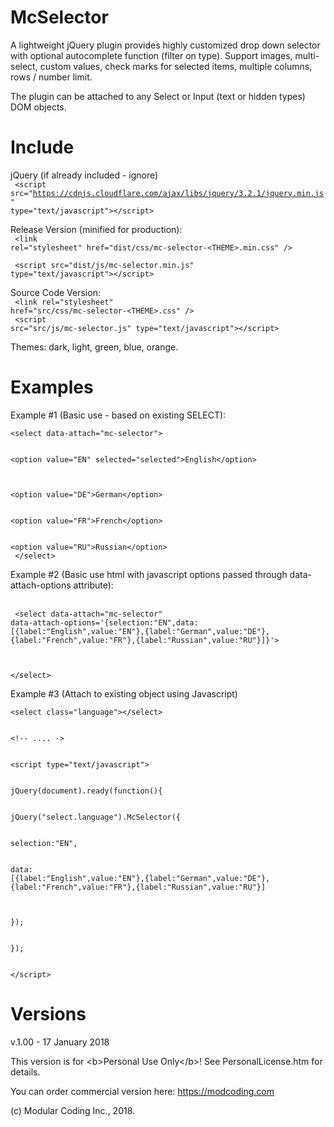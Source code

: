 McSelector 
================================================================================

A lightweight jQuery plugin provides highly customized drop down selector with
optional autocomplete function (filter on type). Support images, multi-select,
custom values, check marks for selected items, multiple columns, rows / number limit.

The plugin can be attached to any Select or Input (text or hidden types) DOM
objects.

Include
================================================================================

jQuery (if already included - ignore)
<br/>
<code>
&lt;script src=&quot;https://cdnjs.cloudflare.com/ajax/libs/jquery/3.2.1/jquery.min.js&quot; type=&quot;text/javascript&quot;&gt;&lt;/script&gt;
</code>

Release Version (minified for production):
<br/>
<code>
&lt;link rel=&quot;stylesheet&quot; href=&quot;dist/css/mc-selector-&lt;THEME&gt;.min.css&quot; /&gt;
<br/>
&lt;script src=&quot;dist/js/mc-selector.min.js&quot; type=&quot;text/javascript&quot;&gt;&lt;/script&gt;
</code>

Source Code Version:
<br/>
<code>
&lt;link rel=&quot;stylesheet&quot; href=&quot;src/css/mc-selector-&lt;THEME&gt;.css&quot; /&gt;
<br/>
&lt;script src=&quot;src/js/mc-selector.js&quot; type=&quot;text/javascript&quot;&gt;&lt;/script&gt;
</code>

Themes: dark, light, green, blue, orange.

Examples
================================================================================


Example #1 (Basic use - based on existing SELECT):
<br/>
<code>
    &lt;select data-attach=&quot;mc-selector&quot;&gt;
<br/>    
    &lt;option value=&quot;EN&quot; selected=&quot;selected&quot;&gt;English&lt;/option&gt;
<br/>    
    &lt;option value=&quot;DE&quot;&gt;German&lt;/option&gt;
<br/>    
    &lt;option value=&quot;FR&quot;&gt;French&lt;/option&gt;
<br/>    
    &lt;option value=&quot;RU&quot;&gt;Russian&lt;/option&gt;
<br/>
    &lt;/select&gt;
</code>


Example #2 (Basic use html with javascript options passed through data-attach-options attribute):

<br/><code>
  &lt;select data-attach=&quot;mc-selector&quot; data-attach-options='{selection:&quot;EN&quot;,data:[{label:&quot;English&quot;,value:&quot;EN&quot;},{label:&quot;German&quot;,value:&quot;DE&quot;},{label:&quot;French&quot;,value:&quot;FR&quot;},{label:&quot;Russian&quot;,value:&quot;RU&quot;}]}'&gt;
<br/>  
  &lt;/select&gt;
</code>  


Example #3 (Attach to existing object using Javascript)
<br/>
<code>
  &lt;select class=&quot;language&quot;&gt;&lt;/select&gt;
<br/>  
  &lt;!-- .... -&gt;
<br/>  
  &lt;script type=&quot;text/javascript&quot;&gt;
<br/>  
    jQuery(document).ready(function(){
<br/>    
      jQuery(&quot;select.language&quot;).McSelector({
<br/>      
        selection:&quot;EN&quot;,
<br/>        
        data: [{label:&quot;English&quot;,value:&quot;EN&quot;},{label:&quot;German&quot;,value:&quot;DE&quot;},{label:&quot;French&quot;,value:&quot;FR&quot;},{label:&quot;Russian&quot;,value:&quot;RU&quot;}]
<br/>        
      });
<br/>      
    });
<br/>    
  &lt;/script&gt;
</code>


Versions
================================================================================

v.1.00 - 17 January 2018

This version is for &lt;b&gt;Personal Use Only&lt;/b&gt;! 
See PersonalLicense.htm for details.

You can order commercial version here:
https://modcoding.com

(c) Modular Coding Inc., 2018.
